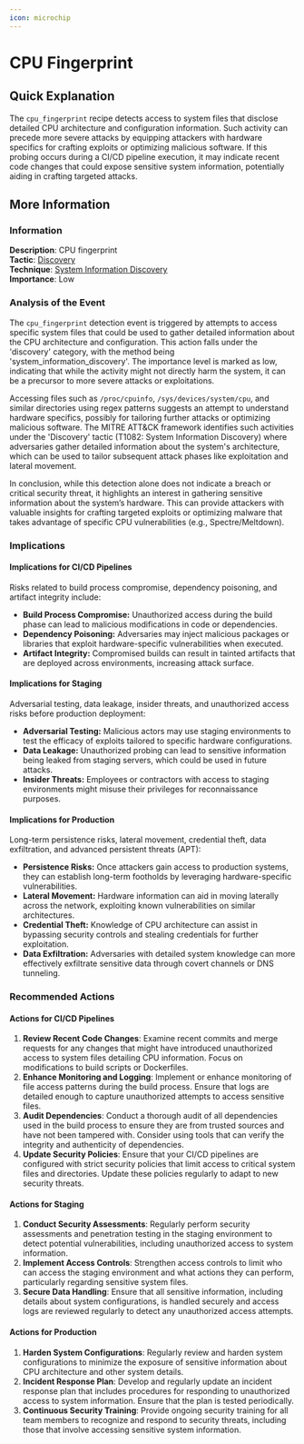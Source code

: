 ```yaml
---
icon: microchip
---
```


# CPU Fingerprint

## Quick Explanation

The `cpu_fingerprint` recipe detects access to system files that disclose detailed CPU architecture and configuration information. Such activity can precede more severe attacks by equipping attackers with hardware specifics for crafting exploits or optimizing malicious software. If this probing occurs during a CI/CD pipeline execution, it may indicate recent code changes that could expose sensitive system information, potentially aiding in crafting targeted attacks.

## More Information

### Information

**Description**: CPU fingerprint\
**Tactic**: [Discovery](https://jibril.garnet.ai/mitre/mitre/ta0007)\
**Technique**: [System Information Discovery](https://jibril.garnet.ai/mitre/mitre/ta0007/t1082)\
**Importance**: Low

### Analysis of the Event

The `cpu_fingerprint` detection event is triggered by attempts to access specific system files that could be used to gather detailed information about the CPU architecture and configuration. This action falls under the 'discovery' category, with the method being 'system\_information\_discovery'. The importance level is marked as low, indicating that while the activity might not directly harm the system, it can be a precursor to more severe attacks or exploitations.

Accessing files such as `/proc/cpuinfo`, `/sys/devices/system/cpu`, and similar directories using regex patterns suggests an attempt to understand hardware specifics, possibly for tailoring further attacks or optimizing malicious software. The MITRE ATT\&CK framework identifies such activities under the 'Discovery' tactic (T1082: System Information Discovery) where adversaries gather detailed information about the system's architecture, which can be used to tailor subsequent attack phases like exploitation and lateral movement.

In conclusion, while this detection alone does not indicate a breach or critical security threat, it highlights an interest in gathering sensitive information about the system’s hardware. This can provide attackers with valuable insights for crafting targeted exploits or optimizing malware that takes advantage of specific CPU vulnerabilities (e.g., Spectre/Meltdown).

### Implications

#### Implications for CI/CD Pipelines

Risks related to build process compromise, dependency poisoning, and artifact integrity include:

* **Build Process Compromise:** Unauthorized access during the build phase can lead to malicious modifications in code or dependencies.
* **Dependency Poisoning:** Adversaries may inject malicious packages or libraries that exploit hardware-specific vulnerabilities when executed.
* **Artifact Integrity:** Compromised builds can result in tainted artifacts that are deployed across environments, increasing attack surface.

#### Implications for Staging

Adversarial testing, data leakage, insider threats, and unauthorized access risks before production deployment:

* **Adversarial Testing:** Malicious actors may use staging environments to test the efficacy of exploits tailored to specific hardware configurations.
* **Data Leakage:** Unauthorized probing can lead to sensitive information being leaked from staging servers, which could be used in future attacks.
* **Insider Threats:** Employees or contractors with access to staging environments might misuse their privileges for reconnaissance purposes.

#### Implications for Production

Long-term persistence risks, lateral movement, credential theft, data exfiltration, and advanced persistent threats (APT):

* **Persistence Risks:** Once attackers gain access to production systems, they can establish long-term footholds by leveraging hardware-specific vulnerabilities.
* **Lateral Movement:** Hardware information can aid in moving laterally across the network, exploiting known vulnerabilities on similar architectures.
* **Credential Theft:** Knowledge of CPU architecture can assist in bypassing security controls and stealing credentials for further exploitation.
* **Data Exfiltration:** Adversaries with detailed system knowledge can more effectively exfiltrate sensitive data through covert channels or DNS tunneling.

### Recommended Actions

#### Actions for CI/CD Pipelines

1. **Review Recent Code Changes**: Examine recent commits and merge requests for any changes that might have introduced unauthorized access to system files detailing CPU information. Focus on modifications to build scripts or Dockerfiles.
2. **Enhance Monitoring and Logging**: Implement or enhance monitoring of file access patterns during the build process. Ensure that logs are detailed enough to capture unauthorized attempts to access sensitive files.
3. **Audit Dependencies**: Conduct a thorough audit of all dependencies used in the build process to ensure they are from trusted sources and have not been tampered with. Consider using tools that can verify the integrity and authenticity of dependencies.
4. **Update Security Policies**: Ensure that your CI/CD pipelines are configured with strict security policies that limit access to critical system files and directories. Update these policies regularly to adapt to new security threats.

#### Actions for Staging

1. **Conduct Security Assessments**: Regularly perform security assessments and penetration testing in the staging environment to detect potential vulnerabilities, including unauthorized access to system information.
2. **Implement Access Controls**: Strengthen access controls to limit who can access the staging environment and what actions they can perform, particularly regarding sensitive system files.
3. **Secure Data Handling**: Ensure that all sensitive information, including details about system configurations, is handled securely and access logs are reviewed regularly to detect any unauthorized access attempts.

#### Actions for Production

1. **Harden System Configurations**: Regularly review and harden system configurations to minimize the exposure of sensitive information about CPU architecture and other system details.
2. **Incident Response Plan**: Develop and regularly update an incident response plan that includes procedures for responding to unauthorized access to system information. Ensure that the plan is tested periodically.
3. **Continuous Security Training**: Provide ongoing security training for all team members to recognize and respond to security threats, including those that involve accessing sensitive system information.
